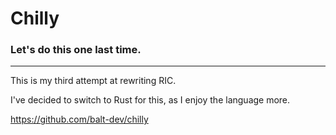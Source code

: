 # Chilly

### Let's do this one last time.

---
This is my third attempt at rewriting RIC.

I've decided to switch to Rust for this, as I enjoy the language more.



https://github.com/balt-dev/chilly
